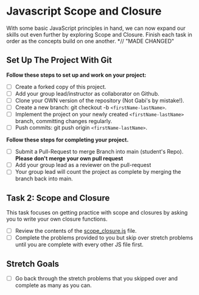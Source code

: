 
# Javascript Scope and Closure

With some basic JavaScript principles in hand, we can now expand our skills out even further by exploring Scope and Closure.  Finish each task in order as the concepts build on one another.
*// "MADE CHANGED"
## Set Up The Project With Git

**Follow these steps to set up and work on your project:**

* [ ] Create a forked copy of this project.
* [ ] Add your group lead/instructor as collaborator on Github.
* [ ] Clone your OWN version of the repository (Not Gabi's by mistake!).
* [ ] Create a new branch: git checkout -b `<firstName-lastName>`.
* [ ] Implement the project on your newly created `<firstName-lastName>` branch, committing changes regularly.
* [ ] Push commits: git push origin `<firstName-lastName>`.

**Follow these steps for completing your project.**

* [ ] Submit a Pull-Request to merge <firstName-lastName> Branch into main (student's  Repo). **Please don't merge your own pull request**
* [ ] Add your group lead as a reviewer on the pull-request
* [ ] Your group lead will count the project as complete by merging the branch back into main.

## Task 2: Scope and Closure

This task focuses on getting practice with scope and closures by asking you to write your own closure functions.

* [ ] Review the contents of the [scope_closure.js](scope_closure.js) file.
* [ ] Complete the problems provided to you but skip over stretch problems until you are complete with every other JS file first.

## Stretch Goals

* [ ] Go back through the stretch problems that you skipped over and complete as many as you can.